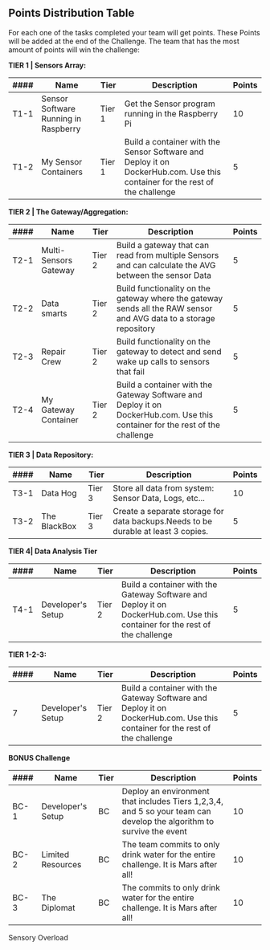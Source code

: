

## Points Distribution Table ##

For each one of the tasks completed your team will get points. These Points will be added at the end of the Challenge. The team that has the most amount of points will win the challenge: 

**TIER 1 | Sensors Array:**

|####|Name|Tier|Description|Points|
|----|----|----|-----------|------|
|T1-1 |Sensor Software Running in Raspberry|Tier 1|Get the Sensor program running in the Raspberry Pi|10|
|T1-2 |My Sensor Containers|Tier 1| Build a container with the Sensor Software and Deploy it on DockerHub.com. Use this container for the rest of the challenge|5|


**TIER 2 | The Gateway/Aggregation:**

|####|Name|Tier|Description|Points|
|----|----|----|-----------|------|
|T2-1|Multi-Sensors Gateway|Tier 2| Build a gateway that can read from multiple Sensors and can calculate the AVG between the sensor Data|5|
|T2-2|Data smarts| Tier 2| Build functionality on the gateway where the gateway sends all the RAW sensor and AVG data to a storage repository|5|
|T2-3|Repair Crew|Tier 2| Build functionality on the gateway to detect and send wake up calls to sensors that fail|5|
|T2-4|My Gateway Container|Tier 2| Build a container with the Gateway Software and Deploy it on DockerHub.com. Use this container for the rest of the challenge|5|


**TIER 3 | Data Repository:**

|####|Name|Tier|Description|Points|
|----|----|----|-----------|------|
|T3-1 |Data Hog|Tier 3|Store all data from system: Sensor Data, Logs, etc...|10|
|T3-2 |The BlackBox|Tier 3| Create a separate storage for data backups.Needs to be durable at least 3 copies. |5|


**TIER 4| Data Analysis Tier**

|####|Name|Tier|Description|Points|
|----|----|----|-----------|------|
|T4-1|Developer's Setup|Tier 2| Build a container with the Gateway Software and Deploy it on DockerHub.com. Use this container for the rest of the challenge|5|




**TIER 1-2-3:**

|####|Name|Tier|Description|Points|
|----|----|----|-----------|------|
|7|Developer's Setup|Tier 2| Build a container with the Gateway Software and Deploy it on DockerHub.com. Use this container for the rest of the challenge|5|


**BONUS Challenge**

|####|Name|Tier|Description|Points|
|----|----|----|-----------|------|
|BC-1|Developer's Setup|BC| Deploy an environment that includes Tiers 1,2,3,4, and 5 so your team can develop the algorithm to survive the event|10|
|BC-2|Limited Resources|BC| The team commits to only drink water for the entire challenge. It is Mars after all!|10|
|BC-3|The Diplomat|BC| The commits to only drink water for the entire challenge. It is Mars after all!|10|



Sensory Overload